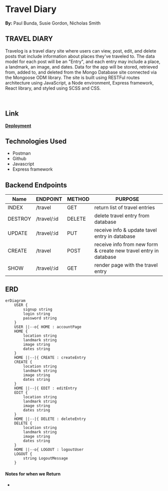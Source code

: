 # Travel Diary 
**By:** Paul Bunda, Susie Gordon, Nicholas Smith

## TRAVEL DIARY
Travelog is a travel diary site where users can view, post, edit, and delete posts that include information about places they've traveled to. The data model for each post will be an "Entry", and each entry may include a place, a landmark, an image, and dates. Data for the app will be stored, retrieved from, added to, and deleted from the Mongo Database site connected via the Mongoose ODM library. The site is built using RESTFul routes architecture using JavaScript, a Node environment, Express framework, React library, and styled using SCSS and CSS.

</br>

## Link
[**Deployment**](https://groupproject-travel.onrender.com/)
</br>

## Technologies Used
- Postman
- Github
- Javascript
- Express framework

## Backend Endpoints

| Name | ENDPOINT | METHOD | PURPOSE |
|------|----------|--------|---------|
|INDEX| /travel | GET | return list of travel entries|
|DESTROY| /travel/:id | DELETE | delete travel entry from database |
|UPDATE| /travel/:id | PUT | receive info & update tavel entry in database |
|CREATE| /travel | POST | receive info from new form & create new travel entry in database |
|SHOW| /travel/:id | GET | render page with the travel entry|

## ERD

``` mermaid
erDiagram
    USER {
        signup string
        login string 
        password string 
    }
    USER ||--o{ HOME : accountPage
    HOME {
        location string 
        landmark string 
        image string 
        dates string 
    }
    HOME ||--|{ CREATE : createEntry
    CREATE {
        location string 
        landmark string 
        image string 
        dates string 
    }
    HOME ||--|{ EDIT : editEntry
    EDIT {
        location string 
        landmark string 
        image string 
        dates string 
    }
    HOME ||--|{ DELETE : deleteEntry
    DELETE {
        location string 
        landmark string 
        image string 
        dates string 
    }
    HOME ||--o{ LOGOUT : logoutUser
    LOGOUT {
        string LogoutMessage
    }
```

#### Notes for when we Return
- 